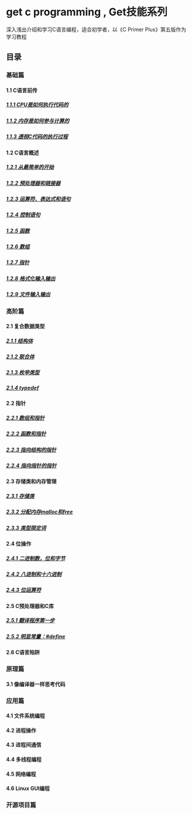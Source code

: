 # get c programming , Get技能系列

深入浅出介绍和学习C语言编程，适合初学者，以《C Primer Plus》第五版作为学习教程

## 目录

### 基础篇
#### 1.1 C语言前传
##### [1.1.1 CPU是如何执行代码的](http://#)
##### [1.1.2 内存是如何参与计算的](http://#)
##### [1.1.3 透视C代码的执行过程](http://#)

#### 1.2 C语言概述 
##### [1.2.1 从最简单的开始](http://#)
##### [1.2.2 预处理器和链接器](http://#)
##### [1.2.3 运算符、表达式和语句](http://#)
##### [1.2.4 控制语句](http://#)
##### [1.2.5 函数](http://#)
##### [1.2.6 数组](http://#)
##### [1.2.7 指针](http://#)
##### [1.2.8 格式化输入输出](http://#)
##### [1.2.9 文件输入输出](http://#)
  
### 高阶篇
#### 2.1 复合数据类型
##### [2.1.1 结构体](http://#)
##### [2.1.2 联合体](http://#)
##### [2.1.3 枚举类型](http://#)
##### [2.1.4 typedef](http://#)

#### 2.2 指针
##### [2.2.1 数组和指针](http://#)
##### [2.2.2 函数和指针](http://#)
##### [2.2.3 指向结构的指针](http://#)
##### [2.2.4 指向指针的指针](http://#)

#### 2.3 存储类和内存管理
##### [2.3.1 存储类](http://#)
##### [2.3.2 分配内存malloc和free](http://#)
##### [2.3.3 类型限定词](http://#)

#### 2.4 位操作
##### [2.4.1 二进制数，位和字节](http://#)
##### [2.4.2 八进制和十六进制](http://#)
##### [2.4.3 位运算符](http://#)

#### 2.5 C预处理器和C库
##### [2.5.1 翻译程序第一步](http://#)
##### [2.5.2 明显常量：#define](http://#)

#### 2.6 C语言陷阱

### 原理篇
#### 3.1 像编译器一样思考代码

### 应用篇
#### 4.1 文件系统编程
#### 4.2 进程操作
#### 4.3 进程间通信
#### 4.4 多线程编程
#### 4.5 网络编程
#### 4.6 Linux GUI编程

### 开源项目篇
